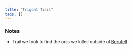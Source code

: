 ```yaml
---
title: "Trigoat Trail"
tags: []
---
```


### Notes 

- Trail we took to find the orcs we killed outside of [Berufell](content/Places/Berufell.md)

